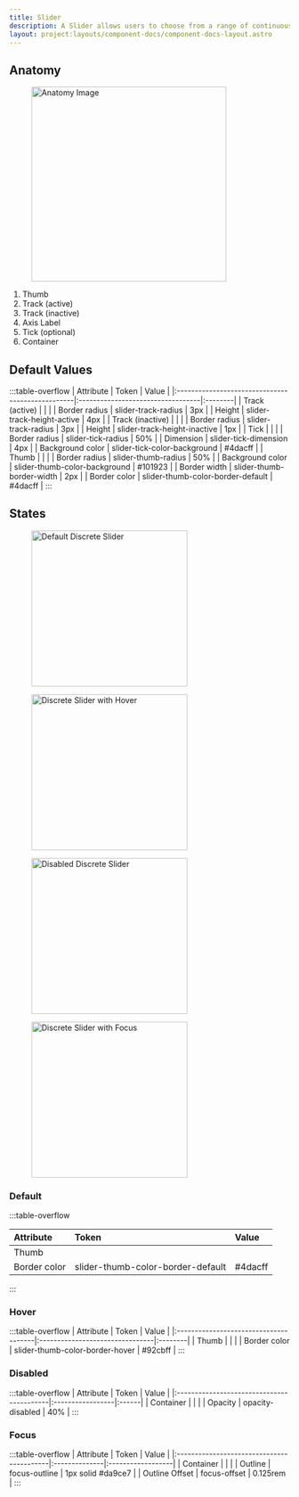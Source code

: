 ```yaml
---
title: Slider
description: A Slider allows users to choose from a range of continuous and discrete values arranged from minimum to maximum.
layout: project:layouts/component-docs/component-docs-layout.astro
---
```


## Anatomy

<div class="spec-container -anatomy">
    <figure><img loading="lazy" width="350px" src="/img/components/slider/slider-anatomy.png" alt="Anatomy Image"/></figure>
    <ol>
        <li>Thumb</li>
        <li>Track (active)</li>
        <li>Track (inactive)</li>
        <li>Axis Label</li>
        <li>Tick (optional)</li>
        <li>Container</li>
    </ol>
</div>

## Default Values

:::table-overflow
| Attribute                                        | Token                             | Value   |
|:-------------------------------------------------|:----------------------------------|:--------|
| <span class="attr-title">Track (active)</span>   |                                   |         |
| Border radius                                    | slider-track-radius               | 3px     |
| Height                                           | slider-track-height-active        | 4px     |
| <span class="attr-title">Track (inactive)</span> |                                   |         |
| Border radius                                    | slider-track-radius               | 3px     |
| Height                                           | slider-track-height-inactive      | 1px     |
| <span class="attr-title">Tick</span>             |                                   |         |
| Border radius                                    | slider-tick-radius                | 50%     |
| Dimension                                        | slider-tick-dimension             | 4px     |
| Background color                                 | slider-tick-color-background      | #4dacff |
| <span class="attr-title">Thumb</span>            |                                   |         |
| Border radius                                    | slider-thumb-radius               | 50%     |
| Background color                                 | slider-thumb-color-background     | #101923 |
| Border width                                     | slider-thumb-border-width         | 2px     |
| Border color                                     | slider-thumb-color-border-default | #4dacff |
:::

## States

<div class="spec-container -examples">
    <figure><img loading="lazy" width="280" src="/img/components/slider/slider-discrete-default.png" alt="Default Discrete Slider"/></figure>
    <figure><img loading="lazy" width="280" src="/img/components/slider/slider-discrete-hover.png" alt="Discrete Slider with Hover"/></figure>
    <figure><img loading="lazy" width="280" src="/img/components/slider/slider-discrete-disabled.png" alt="Disabled Discrete Slider"/></figure>
    <figure><img loading="lazy" width="280" src="/img/components/slider/slider-discrete-focus.png" alt="Discrete Slider with Focus"/></figure>
</div>

### Default

:::table-overflow

| Attribute                             | Token                             | Value   |
|:--------------------------------------|:----------------------------------|:--------|
| <span class="attr-title">Thumb</span> |                                   |         |
| Border color                          | slider-thumb-color-border-default | #4dacff |

:::

### Hover

:::table-overflow
| Attribute                             | Token                           | Value   |
|:--------------------------------------|:--------------------------------|:--------|
| <span class="attr-title">Thumb</span> |                                 |         |
| Border color                          | slider-thumb-color-border-hover | #92cbff |
:::

### Disabled

:::table-overflow
| Attribute                                 | Token            | Value |
|:------------------------------------------|:-----------------|:------|
| <span class="attr-title">Container</span> |                  |       |
| Opacity                                   | opacity-disabled | 40%   |
:::

### Focus

:::table-overflow
| Attribute                                 | Token         | Value             |
|:------------------------------------------|:--------------|:------------------|
| <span class="attr-title">Container</span> |               |                   |
| Outline                                   | focus-outline | 1px solid #da9ce7 |
| Outline Offset                            | focus-offset  | 0.125rem          |
:::
